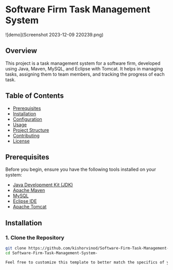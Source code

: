 # Software Firm Task Management System
![demo](Screenshot 2023-12-09 220239.png)
## Overview
This project is a task management system for a software firm, developed using Java, Maven, MySQL, and Eclipse with Tomcat. It helps in managing tasks, assigning them to team members, and tracking the progress of each task.

## Table of Contents
- [Prerequisites](#prerequisites)
- [Installation](#installation)
- [Configuration](#configuration)
- [Usage](#usage)
- [Project Structure](#project-structure)
- [Contributing](#contributing)
- [License](#license)

## Prerequisites
Before you begin, ensure you have the following tools installed on your system:
- [Java Development Kit (JDK)](https://www.oracle.com/java/technologies/javase-downloads.html)
- [Apache Maven](https://maven.apache.org/install.html)
- [MySQL](https://dev.mysql.com/downloads/mysql/)
- [Eclipse IDE](https://www.eclipse.org/downloads/)
- [Apache Tomcat](http://tomcat.apache.org/download-90.cgi)

## Installation

### 1. Clone the Repository
```sh
git clone https://github.com/kishorvinod/Software-Firm-Task-Management-System-.git
cd Software-Firm-Task-Management-System-

Feel free to customize this template to better match the specifics of your project. This README provides a clear overview of the project, instructions for setting up the development environment, and guidance on how to contribute.
